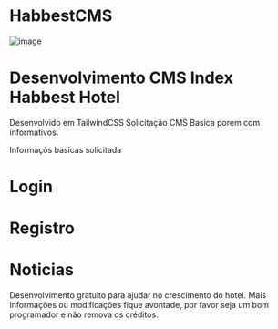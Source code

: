﻿# HabbestCMS
![image](https://github.com/Dev-RichardZamoner/HabbestCMS/assets/130820445/65ad30b9-d1a4-499d-8ecd-fd285f9256a3)

# Desenvolvimento CMS Index Habbest Hotel

Desenvolvido em TailwindCSS
Solicitação CMS Basica porem com informativos.

Informaçõs basicas solicitada

# Login 
# Registro 
# Noticias 


Desenvolvimento gratuito para ajudar no crescimento do hotel. 
Mais informações ou modificações fique avontade, por favor seja um bom programador e não remova os créditos.
